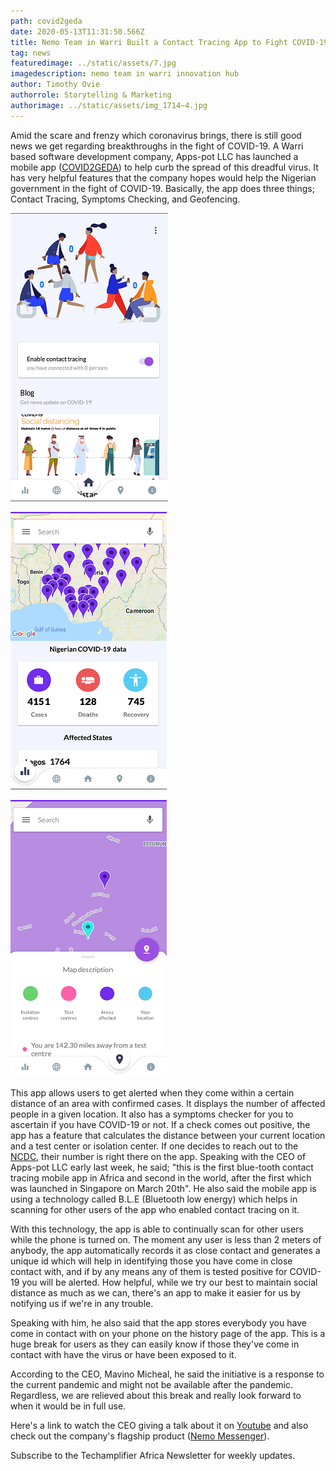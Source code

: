```yaml
---
path: covid2geda
date: 2020-05-13T11:31:50.566Z
title: Nemo Team in Warri Built a Contact Tracing App to Fight COVID-19
tag: news
featuredimage: ../static/assets/7.jpg
imagedescription: nemo team in warri innovation hub
author: Timothy Ovie
authorrole: Storytelling & Marketing
authorimage: ../static/assets/img_1714~4.jpg
---
```

Amid the scare and frenzy which coronavirus brings, there is still good news we get regarding breakthroughs in the fight of COVID-19. A Warri based software development company, Apps-pot LLC has launched a mobile app ([COVID2GEDA](https://covid2geda.org/)) to help curb the spread of this dreadful virus. It has very helpful features that the company hopes would help the Nigerian government in the fight of COVID-19. Basically, the app does three things; Contact Tracing, Symptoms Checking, and Geofencing.

<div class="img-class">

![](../static/assets/2.png)

![](../static/assets/3.png)

![](../static/assets/6.png)

</div> 

This app allows users to get alerted when they come within a certain distance of an area with confirmed cases. It displays the number of affected people in a given location. It also has a symptoms checker for you to ascertain if you have COVID-19 or not. If a check comes out positive, the app has a feature that calculates the distance between your current location and a test center or isolation center. If one decides to reach out to the [NCDC](https://ncdc.gov.ng/), their number is right there on the app. Speaking with the CEO of Apps-pot LLC early last week, he said; "this is the first blue-tooth contact tracing mobile app in Africa and second in the world, after the first which was launched in Singapore on March 20th". He also said the mobile app is using a technology called B.L.E (Bluetooth low energy) which helps in scanning for other users of the app who enabled contact tracing on it.

With this technology, the app is able to continually scan for other users while the phone is turned on. The moment any user is less than 2 meters of anybody, the app automatically records it as close contact and generates a unique id which will help in identifying those you have come in close contact with, and if by any means any of them is tested positive for COVID-19 you will be alerted.  How helpful, while we try our best to maintain social distance as much as we can,  there's an app to make it easier for us by notifying us if we're in any trouble.

Speaking with him, he also said that the app stores everybody you have come in contact with on your phone on the history page of the app. This is a huge break for users as they can easily know if those they've come in contact with have the virus or have been exposed to it. 

According to the CEO, Mavino Micheal, he said the initiative is a response to the current pandemic and might not be available after the pandemic. Regardless, we are relieved about this break and really look forward to when it would be in full use.

Here's a link to watch the CEO giving a talk about it on [Youtube](https://youtu.be/3rn5-b-rWQo) and also check out the company's flagship product ([Nemo Messenger](https://nemo.com.ng)).

Subscribe to the Techamplifier Africa Newsletter for weekly updates.